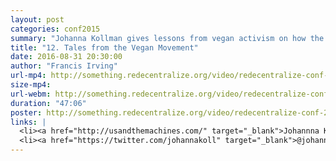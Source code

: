 ```yaml
---
layout: post
categories: conf2015
summary: "Johanna Kollman gives lessons from vegan activism on how the decentralization movement can get non-technical people to care."
title: "12. Tales from the Vegan Movement"
date: 2016-08-31 20:30:00
author: "Francis Irving"
url-mp4: http://something.redecentralize.org/video/redecentralize-conf-2015-12-tales-from-the-vegan-movement.mp4
size-mp4: 
url-webm: http://something.redecentralize.org/video/redecentralize-conf-2015-12-tales-from-the-vegan-movement.webm
duration: "47:06"
poster: http://something.redecentralize.org/video/redecentralize-conf-2015-12-tales-from-the-vegan-movement.jpg
links: |
  <li><a href="http://usandthemachines.com/" target="_blank">Johannna Kollman's home page</a></li>
  <li><a href="https://twitter.com/johannakoll" target="_blank">@johannakoll on Twitter</a></li>
---
```

